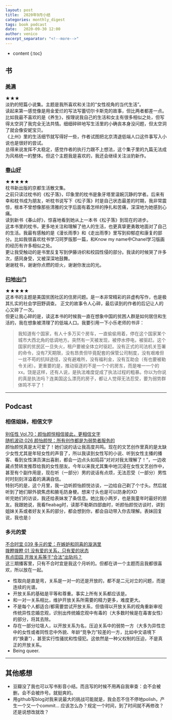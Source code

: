 ```yaml
---
layout: post
title:  2020年9月小结
categories: monthly_digest
tags: book podcast
date:   2020-09-30 12:00
author: venico
excerpt_separator: "<!--more-->"
---
```

* content
{:toc}
<!--more-->

## 书
### [美满](https://www.goodreads.com/book/show/55068676)
★★★  
淡豹的短篇小说集。主题是我所喜欢和关注的“女性视角的当代生活”。  
读起来第一感觉像是用金爱烂的写法写蕾切尔卡斯克的故事，但比两者都差一点。比如我最不喜欢的是《养生》，按理说我自己的生活和女主有很多相似之处，但写得太空洞了我完全无法共情。细细碎碎地写生活里的小确丧本身没问题，但太空洞了就会像安妮宝贝。  
《上州》里的生活细节就写得好一些，作者试图把北京清退低端人口这件事写入小说也是很好的尝试。   
总得来说发挥不太稳定，感觉作者的执行力跟不上想法，这个集子里的九篇无法成为风格统一的整体。但这个主题我是喜欢的，我还会继续关注淡豹新作。

### [春山好](https://www.goodreads.com/book/show/55241653)
★★★★★  
枕书新出版的京都生活散文集。  
之前只读过枕书的《松子落》，印象里的枕书是象牙塔里温婉沉静的学者。后来有幸和枕书成为朋友，听枕书说写下《松子落》时是自己状态最差的时期，我非常震惊，根本不曾想像那些清雅的文字后面有着怎样的挣扎和苦痛，深深地为她感到心痛。  
读到新书《春山好》，惊喜地看到她从上一本书《松子落》到现在的进步。  
这本书里的枕书，更多地关注和理解了他人的生活，也更真挚更勇敢地面对了自己的生活。我最有感触的是《漫长雨季》和《走出雨季》里写到抑郁症和康复的部分。比如我很喜欢枕书学习珂罗版那一篇，和Know my name中Chanel学习版画的经历有许多相似之处。  
更让我受触动的是书里反复写到伊藤诗织和校园性侵的部分。我读的时候哭了许多次，感同身受，又被深深地鼓舞。   
谢谢枕书，谢谢你点燃的炬火，谢谢你发出的光。  

### [扫地出门](https://www.goodreads.com/book/show/41046757)
★★★★★  
这本书的主题是美国贫困社区的住房问题。是一本非常精彩的非虚构写作，也是极其扎实的社会学田野调查。
正文的故事令人心碎，最后读到的作者的后记让人的心又碎了一次。  
但更让我心碎的是，读这本书的时候我一直在想象中国的贫困人群是如何居住和生活的，我在想象被清理了的低端人口。我要引用一下小乐老师的书评：
> 我知道有个国家，有人十多万买个房车，一直偷偷用着，停在这个国家某个城市大西北角的低调地方。突然有一天被发现，被停水停电，被驱赶。这个国家的贫民区一旦失火，租户要被全体立时驱赶。没有正式的司法机关签署的命令，没有7天期限，没有昂贵但毕竟配套的保管公司制度，没有艰难但一丝不苟的抗辩途径，没有避难所，没有福利金，没有互助会（有也要被勒令关闭）。更重要的是，推动驱逐的不是一个个的房东，而是唯一一个的xx。饶是这样，还有人说，是执法难度促成了执法过程的粗暴。你以为你说的真是执法吗？连美国这么漂亮的房子，都让人觉得无法忍受，要为弱势群体鸣不平了！    
  
---  
  
## Podcast
### 相信姐妹，相信文字
[别任性 Vol.70：颜怡颜悦相信彼此，更相信文字](https://shows.acast.com/bierenxing/episodes/070)  
[随机波动 026 颜怡颜悦：所有创作都是为弱势者服务的](https://www.stovol.club/026)  
颜怡颜悦真是太可爱了！她们说的话让我高度共鸣。现在的文艺创作里真的是太缺少女性尤其是年轻女性的声音了，所以我读到女性写的小说、听到女性主播的播客、看到女性演员演出喜剧，都会一边点头如捣蒜“对对对我太理解了！”，一边收藏点赞转发推荐给我的女性朋友。今年以来我尤其集中地沉浸在女性文艺创作中，甚至有个副作用是，现在听（一部分）男的说话有点烦，无法忍受（一部分）男性时时刻刻洋溢着的满满自信。  
特别巧的是，这个月里，我一边听颜怡颜悦访谈，一边给自己剃了个寸头。然后就听到了她们聊外貌焦虑和腋毛防身梗。想来寸头也是可以防身的XD  
听完她们的访谈，我还给表妹发了条信息。她比我小两岁，也是我童年时最好的朋友。我跟她说，我看fleabag时，读那不勒斯四部曲时，听颜怡颜悦访谈时，讲到姐妹关系或者好友关系的部分，都会想到你，都会自动带入你去理解。表妹回复说，我也是:)   

### 多元的爱
[不合时宜 039 多元的爱：在嫉妒和同喜的漩涡里](https://podcasts.apple.com/us/podcast/039-%E5%A4%9A%E5%85%83%E7%9A%84%E7%88%B1-%E5%9C%A8%E5%AB%89%E5%A6%92%E5%92%8C%E5%90%8C%E5%96%9C%E7%9A%84%E6%BC%A9%E6%B6%A1%E9%87%8C/id1487143507?i=1000490990171)  
[拨瞪拨瞪 01 没有爱的关系，只有爱的状态](https://matters.news/@Bahdeng/%E6%B2%A1%E6%9C%89%E7%88%B1%E7%9A%84%E5%85%B3%E7%B3%BB-%E5%8F%AA%E6%9C%89%E7%88%B1%E7%9A%84%E7%8A%B6%E6%80%81-%E6%8B%A8%E7%9E%AA%E6%8B%A8%E7%9E%AA-01-bafyreicuegtmt3dvwyqoy2qvk5wb6ocapzvmpk4lp2ehbhkhir7hpl7m6m)  
[有点田园 开放关系等于“合法”出轨吗？](https://rss.com/podcasts/youdiantianyuan/44463/)  
这三期播客里，只有不合时宜是我这个月听的。但都在讲一个主题而且我都很喜欢，所以放在一起。  
* 性取向是直是弯，关系是一对一的还是开放的，都不是二元对立的问题，而是连续的光谱。  
* 开放关系的基础是平等和尊重。事实上所有关系都应该是。
* 和一对一关系相比，维护开放关系所需要的精力更多，难度更大。  
* 不是每个人都适合/都需要尝试开放关系，但值得以开放关系的视角重新审视传统异性恋婚恋观，识别出传统婚恋观中有毒的（大多数时候是在毒害女性）的部分，将其去除。  
* 存在一部分垃圾人，以开放关系为名，压迫关系中的弱势一方（大多为异性恋中的女性或者同性恋中外貌、年龄“竞争力”较差的一方，比如中文语境下的“换妻”），甚至实行性骚扰和性侵犯。这依然是一种父权制的压迫，不是真正的开放关系。  
* Being queer.  

---

## 其他感想
* 豆瓣没了我也可以写书影音小结。而且写的时候不用再自我审查：会不会被删，会不会被炸号。就挺爽的。  
* 用github写blog对我来说最大的挑战可能就是，我会忍不住不停地polish，产生一个又一个commit... 应该怎么办？规定一个时间，到了时间就不再修改？还是说想改就改？  